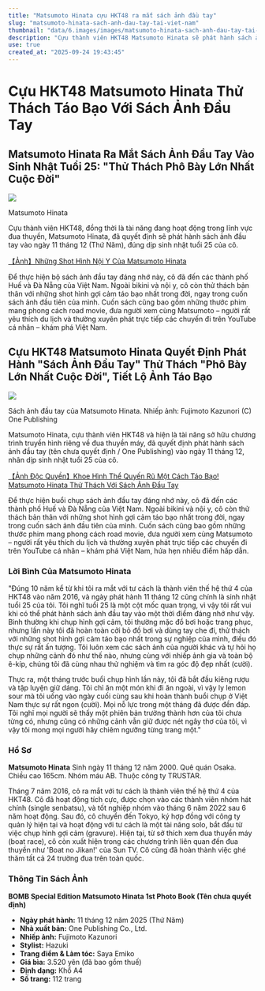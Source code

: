 ```yaml
---
title: "Matsumoto Hinata cựu HKT48 ra mắt sách ảnh đầu tay"
slug: "matsumoto-hinata-sach-anh-dau-tay-tai-viet-nam"
thumbnail: "data/6.images/images/matsumoto-hinata-sach-anh-dau-tay-tai-viet-nam.webp"
description: "Cựu thành viên HKT48 Matsumoto Hinata sẽ phát hành sách ảnh đầu tay vào sinh nhật tuổi 25. Được chụp tại Huế và Đà Nẵng Việt Nam, sách ảnh này bao gồm những shot hình táo bạo nhất trong sự nghiệp của cô."
use: true
created_at: "2025-09-24 19:43:45"
---
```


# Cựu HKT48 Matsumoto Hinata Thử Thách Táo Bạo Với Sách Ảnh Đầu Tay

## Matsumoto Hinata Ra Mắt Sách Ảnh Đầu Tay Vào Sinh Nhật Tuổi 25: "Thử Thách Phô Bày Lớn Nhất Cuộc Đời"

![](/images/20250924-00010008-tvlife-000-1-view.webp)

Matsumoto Hinata

Cựu thành viên HKT48, đồng thời là tài năng đang hoạt động trong lĩnh vực đua thuyền, Matsumoto Hinata, đã quyết định sẽ phát hành sách ảnh đầu tay vào ngày 11 tháng 12 (Thứ Năm), đúng dịp sinh nhật tuổi 25 của cô.

[【Ảnh】Những Shot Hình Nội Y Của Matsumoto Hinata](https://www.tvlife.jp/entame/769852?gallery=gallery-1_2)

Để thực hiện bộ sách ảnh đầu tay đáng nhớ này, cô đã đến các thành phố Huế và Đà Nẵng của Việt Nam. Ngoài bikini và nội y, cô còn thử thách bản thân với những shot hình gợi cảm táo bạo nhất trong đời, ngay trong cuốn sách ảnh đầu tiên của mình. Cuốn sách cũng bao gồm những thước phim mang phong cách road movie, đưa người xem cùng Matsumoto – người rất yêu thích du lịch và thường xuyên phát trực tiếp các chuyến đi trên YouTube cá nhân – khám phá Việt Nam.

## Cựu HKT48 Matsumoto Hinata Quyết Định Phát Hành "Sách Ảnh Đầu Tay" Thử Thách "Phô Bày Lớn Nhất Cuộc Đời", Tiết Lộ Ảnh Táo Bạo

![](/images/20250924-00000304-oric-000-1-view.webp)

Sách ảnh đầu tay của Matsumoto Hinata. Nhiếp ảnh: Fujimoto Kazunori (C) One Publishing

Matsumoto Hinata, cựu thành viên HKT48 và hiện là tài năng sở hữu chương trình truyền hình riêng về đua thuyền máy, đã quyết định phát hành sách ảnh đầu tay (tên chưa quyết định / One Publishing) vào ngày 11 tháng 12, nhân dịp sinh nhật tuổi 25 của cô.

[【Ảnh Độc Quyền】Khoe Hình Thể Quyến Rũ Một Cách Táo Bạo! Matsumoto Hinata Thử Thách Với Sách Ảnh Đầu Tay](https://www.oricon.co.jp/news/2407956/photo/2/?anc=284&utm_source=headlines.yahoo.co.jp&utm_content=%2Fhl%3Fa%3D20250924-00000304-oric-ent&utm_medium=referral)

Để thực hiện buổi chụp sách ảnh đầu tay đáng nhớ này, cô đã đến các thành phố Huế và Đà Nẵng của Việt Nam. Ngoài bikini và nội y, cô còn thử thách bản thân với những shot hình gợi cảm táo bạo nhất trong đời, ngay trong cuốn sách ảnh đầu tiên của mình. Cuốn sách cũng bao gồm những thước phim mang phong cách road movie, đưa người xem cùng Matsumoto – người rất yêu thích du lịch và thường xuyên phát trực tiếp các chuyến đi trên YouTube cá nhân – khám phá Việt Nam, hứa hẹn nhiều điểm hấp dẫn.

### Lời Bình Của Matsumoto Hinata

"Đúng 10 năm kể từ khi tôi ra mắt với tư cách là thành viên thế hệ thứ 4 của HKT48 vào năm 2016, và ngày phát hành 11 tháng 12 cũng chính là sinh nhật tuổi 25 của tôi. Tôi nghĩ tuổi 25 là một cột mốc quan trọng, vì vậy tôi rất vui khi có thể phát hành sách ảnh đầu tay vào một thời điểm đáng nhớ như vậy. Bình thường khi chụp hình gợi cảm, tôi thường mặc đồ bơi hoặc trang phục, nhưng lần này tôi đã hoàn toàn cởi bỏ đồ bơi và dùng tay che đi, thử thách với những shot hình gợi cảm táo bạo nhất trong sự nghiệp của mình, điều đó thực sự rất ấn tượng. Tôi luôn xem các sách ảnh của người khác và tự hỏi họ chụp những cảnh đó như thế nào, nhưng cùng với nhiếp ảnh gia và toàn bộ ê-kíp, chúng tôi đã cùng nhau thử nghiệm và tìm ra góc độ đẹp nhất (cười).

Thực ra, một tháng trước buổi chụp hình lần này, tôi đã bắt đầu kiêng rượu và tập luyện giữ dáng. Tôi chỉ ăn một món khi đi ăn ngoài, vì vậy ly lemon sour mà tôi uống vào ngày cuối cùng sau khi hoàn thành buổi chụp ở Việt Nam thực sự rất ngon (cười). Mọi nỗ lực trong một tháng đã được đền đáp. Tôi nghĩ mọi người sẽ thấy một phiên bản trưởng thành hơn của tôi chưa từng có, nhưng cũng có những cảnh vẫn giữ được nét ngây thơ của tôi, vì vậy tôi mong mọi người hãy chiêm ngưỡng từng trang một."

### Hồ Sơ

**Matsumoto Hinata**
Sinh ngày 11 tháng 12 năm 2000. Quê quán Osaka. Chiều cao 165cm. Nhóm máu AB.
Thuộc công ty TRUSTAR.

Tháng 7 năm 2016, cô ra mắt với tư cách là thành viên thế hệ thứ 4 của HKT48. Cô đã hoạt động tích cực, được chọn vào các thành viên nhóm hát chính (single senbatsu), và tốt nghiệp nhóm vào tháng 6 năm 2022 sau 6 năm hoạt động. Sau đó, cô chuyển đến Tokyo, ký hợp đồng với công ty quản lý hiện tại và hoạt động với tư cách là một tài năng solo, bắt đầu từ việc chụp hình gợi cảm (gravure). Hiện tại, từ sở thích xem đua thuyền máy (boat race), cô còn xuất hiện trong các chương trình liên quan đến đua thuyền như 'Boat no Jikan!' của Sun TV. Cô cũng đã hoàn thành việc ghé thăm tất cả 24 trường đua trên toàn quốc.

### Thông Tin Sách Ảnh

**BOMB Special Edition Matsumoto Hinata 1st Photo Book (Tên chưa quyết định)**
*   **Ngày phát hành:** 11 tháng 12 năm 2025 (Thứ Năm)
*   **Nhà xuất bản:** One Publishing Co., Ltd.
*   **Nhiếp ảnh:** Fujimoto Kazunori
*   **Stylist:** Hazuki
*   **Trang điểm & Làm tóc:** Saya Emiko
*   **Giá bìa:** 3.520 yên (đã bao gồm thuế)
*   **Định dạng:** Khổ A4
*   **Số trang:** 112 trang